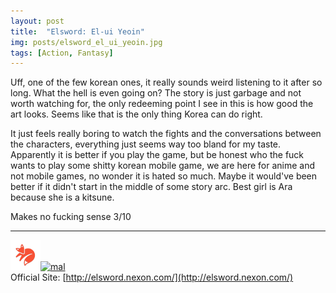 ```yaml
---
layout: post
title:  "Elsword: El-ui Yeoin"
img: posts/elsword_el_ui_yeoin.jpg
tags: [Action, Fantasy]
---
```


Uff, one of the few korean ones, it really sounds weird listening to it after so long. What the hell is even going on? The story is just garbage and not worth watching for, the only redeeming point I see in this is how good the art looks.
Seems like that is the only thing Korea can do right.  

It just feels really boring to watch the fights and the conversations between the characters, everything just seems way too bland for my taste.
Apparently it is better if you play the game, but be honest who the fuck wants to play some shitty korean mobile game, we are here for anime and not mobile games, no wonder it is hated so much.
Maybe it would've been better if it didn't start in the middle of some story arc. Best girl is Ara because she is a kitsune.
   
Makes no fucking sense 3/10

---

[![kitsu](..\assets\img\kitsu.png)](https://kitsu.io/anime/elsword-el-lady)[![mal](..\assets\img\mal.ico)](https://myanimelist.net/anime/32613/Elsword__El-ui_Yeoin)  
Official Site: [http://elsword.nexon.com/](http://elsword.nexon.com/)  